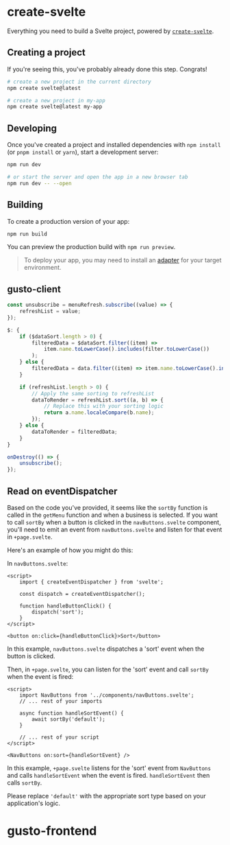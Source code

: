 # create-svelte

Everything you need to build a Svelte project, powered by [`create-svelte`](https://github.com/sveltejs/kit/tree/master/packages/create-svelte).

## Creating a project

If you're seeing this, you've probably already done this step. Congrats!

```bash
# create a new project in the current directory
npm create svelte@latest

# create a new project in my-app
npm create svelte@latest my-app
```

## Developing

Once you've created a project and installed dependencies with `npm install` (or `pnpm install` or `yarn`), start a development server:

```bash
npm run dev

# or start the server and open the app in a new browser tab
npm run dev -- --open
```

## Building

To create a production version of your app:

```bash
npm run build
```

You can preview the production build with `npm run preview`.

> To deploy your app, you may need to install an [adapter](https://kit.svelte.dev/docs/adapters) for your target environment.

## gusto-client

```js
const unsubscribe = menuRefresh.subscribe((value) => {
	refreshList = value;
});

$: {
	if ($dataSort.length > 0) {
		filteredData = $dataSort.filter((item) =>
			item.name.toLowerCase().includes(filter.toLowerCase())
		);
	} else {
		filteredData = data.filter((item) => item.name.toLowerCase().includes(filter.toLowerCase()));
	}

	if (refreshList.length > 0) {
		// Apply the same sorting to refreshList
		dataToRender = refreshList.sort((a, b) => {
			// Replace this with your sorting logic
			return a.name.localeCompare(b.name);
		});
	} else {
		dataToRender = filteredData;
	}
}

onDestroy(() => {
	unsubscribe();
});
```

## Read on eventDispatcher

Based on the code you've provided, it seems like the `sortBy` function is called in the `getMenu` function and when a business is selected. If you want to call `sortBy` when a button is clicked in the `navButtons.svelte` component, you'll need to emit an event from `navButtons.svelte` and listen for that event in `+page.svelte`.

Here's an example of how you might do this:

In `navButtons.svelte`:

```svelte
<script>
	import { createEventDispatcher } from 'svelte';

	const dispatch = createEventDispatcher();

	function handleButtonClick() {
		dispatch('sort');
	}
</script>

<button on:click={handleButtonClick}>Sort</button>
```

In this example, `navButtons.svelte` dispatches a 'sort' event when the button is clicked.

Then, in `+page.svelte`, you can listen for the 'sort' event and call `sortBy` when the event is fired:

```svelte
<script>
	import NavButtons from '../components/navButtons.svelte';
	// ... rest of your imports

	async function handleSortEvent() {
		await sortBy('default');
	}

	// ... rest of your script
</script>

<NavButtons on:sort={handleSortEvent} />
```

In this example, `+page.svelte` listens for the 'sort' event from `NavButtons` and calls `handleSortEvent` when the event is fired. `handleSortEvent` then calls `sortBy`.

Please replace `'default'` with the appropriate sort type based on your application's logic.
# gusto-frontend

